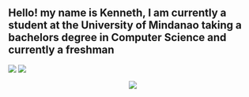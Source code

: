 <h2>Hello! my name is Kenneth, I am currently a student at the University of Mindanao taking a bachelors degree in Computer Science and currently a freshman</h2>

![](https://komarev.com/ghpvc/?username=thennek0&color=green)
![](https://hit.yhype.me/github/profile?user_id=55936363)

<p align="center"> <img src="![](https://komarev.com/ghpvc/?username=thennek0&color=green)"/> </p>
